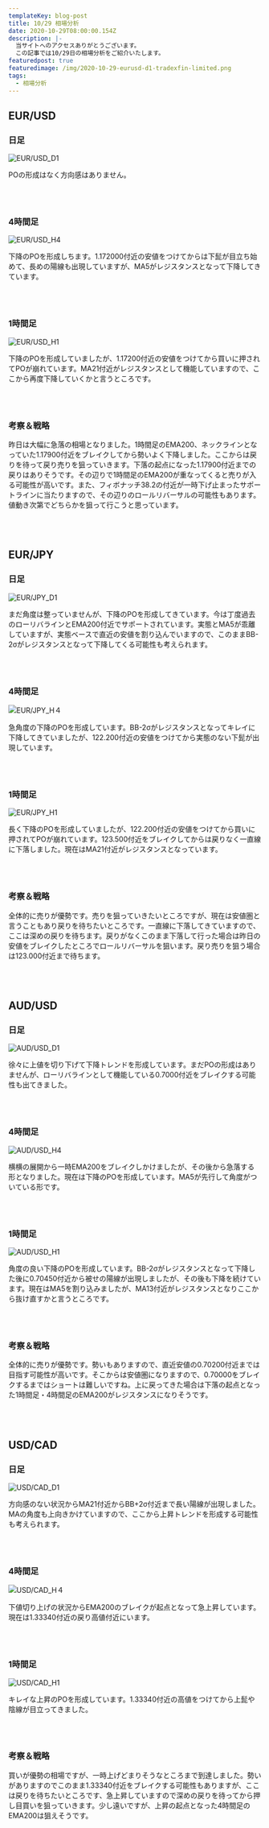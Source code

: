 ```yaml
---
templateKey: blog-post
title: 10/29 相場分析
date: 2020-10-29T08:00:00.154Z
description: |-
  当サイトへのアクセスありがとうございます。
  この記事では10/29日の相場分析をご紹介いたします。
featuredpost: true
featuredimage: /img/2020-10-29-eurusd-d1-tradexfin-limited.png
tags:
  - 相場分析
---
```

## EUR/USD

### 日足

![EUR/USD_D1](/img/2020-10-29-eurusd-d1-tradexfin-limited.png)

POの形成はなく方向感はありません。

<br/>
<br/>

### 4時間足

![EUR/USD_H4](/img/2020-10-29-eurusd-h4-tradexfin-limited.png)

下降のPOを形成しちます。1.172000付近の安値をつけてからは下髭が目立ち始めて、長めの陽線も出現していますが、MA5がレジスタンスとなって下降してきています。

<br/>
<br/>

### 1時間足

![EUR/USD_H1](/img/2020-10-29-eurusd-h1-tradexfin-limited.png)

下降のPOを形成していましたが、1.17200付近の安値をつけてから買いに押されてPOが崩れています。MA21付近がレジスタンスとして機能していますので、ここから再度下降していくかと言うところです。

<br/>
<br/>

### 考察＆戦略

昨日は大幅に急落の相場となりました。1時間足のEMA200、ネックラインとなっていた1.17900付近をブレイクしてから勢いよく下降しました。ここからは戻りを待って戻り売りを狙っていきます。下落の起点になった1.17900付近までの戻りはありそうです。その辺りで1時間足のEMA200が重なってくると売りが入る可能性が高いです。また、フィボナッチ38.2の付近が一時下げ止まったサポートラインに当たりますので、その辺りのロールリバーサルの可能性もあります。値動き次第でどちらかを狙って行こうと思っています。

<br/>
<br/>

## EUR/JPY

### 日足

![EUR/JPY_D1](/img/2020-10-29-eurjpy-d1-tradexfin-limited.png)

まだ角度は整っていませんが、下降のPOを形成してきています。今は丁度過去のローリバラインとEMA200付近でサポートされています。実態とMA5が乖離していますが、実態ベースで直近の安値を割り込んでいますので、このままBB-2σがレジスタンスとなって下降してくる可能性も考えられます。

<br/>
<br/>

### 4時間足

![EUR/JPY_H４](/img/2020-10-29-eurjpy-h4-tradexfin-limited.png)

急角度の下降のPOを形成しています。BB-2σがレジスタンスとなってキレイに下降してきていましたが、122.200付近の安値をつけてから実態のない下髭が出現しています。

<br/>
<br/>

### 1時間足

![EUR/JPY_H1](/img/2020-10-29-eurjpy-h1-tradexfin-limited.png)

長く下降のPOを形成していましたが、122.200付近の安値をつけてから買いに押されてPOが崩れています。123.500付近をブレイクしてからは戻りなく一直線に下落しました。現在はMA21付近がレジスタンスとなっています。

<br/>
<br/>

### 考察＆戦略

全体的に売りが優勢です。売りを狙っていきたいところですが、現在は安値圏と言うこともあり戻りを待ちたいところです。一直線に下落してきていますので、ここは深めの戻りを待ちます。戻りがなくこのまま下落して行った場合は昨日の安値をブレイクしたところでロールリバーサルを狙います。戻り売りを狙う場合は123.000付近まで待ちます。

<br/>
<br/>

## AUD/USD

### 日足

![AUD/USD_D1](/img/2020-10-29-audusd-d1-tradexfin-limited.png)

徐々に上値を切り下げて下降トレンドを形成しています。まだPOの形成はありませんが、ローリバラインとして機能している0.7000付近をブレイクする可能性も出てきました。

<br/>
<br/>

### 4時間足

![AUD/USD_H4](/img/2020-10-29-audusd-h4-tradexfin-limited.png)

横横の展開から一時EMA200をブレイクしかけましたが、その後から急落する形となりました。現在は下降のPOを形成しています。MA5が先行して角度がついている形です。

<br/>
<br/>

### 1時間足

![AUD/USD_H1](/img/2020-10-29-audusd-h1-tradexfin-limited.png)

角度の良い下降のPOを形成しています。BB-2σがレジスタンスとなって下降した後に0.70450付近から被せの陽線が出現しましたが、その後も下降を続けています。現在はMA5を割り込みましたが、MA13付近がレジスタンスとなりここから抜け直すかと言うところです。

<br/>
<br/>

### 考察＆戦略

全体的に売りが優勢です。勢いもありますので、直近安値の0.70200付近までは目指す可能性が高いです。そこからは安値圏になりますので、0.70000をブレイクするまではショートは難しいですね。上に戻ってきた場合は下落の起点となった1時間足・4時間足のEMA200がレジスタンスになりそうです。

<br/>
<br/>

## USD/CAD

### 日足

![USD/CAD_D1](/img/2020-10-29-usdcad-d1-tradexfin-limited.png)

方向感のない状況からMA21付近からBB+2σ付近まで長い陽線が出現しました。MAの角度も上向きかけていますので、ここから上昇トレンドを形成する可能性も考えられます。

<br/>
<br/>

### 4時間足

![USD/CAD_H４](/img/2020-10-29-usdcad-h4-tradexfin-limited.png)

下値切り上げの状況からEMA200のブレイクが起点となって急上昇しています。現在は1.33340付近の戻り高値付近にいます。

<br/>
<br/>

### 1時間足

![USD/CAD_H1](/img/2020-10-29-usdcad-h1-tradexfin-limited.png)

キレイな上昇のPOを形成しています。1.33340付近の高値をつけてから上髭や陰線が目立ってきました。

<br/>
<br/>

### 考察＆戦略

買いが優勢の相場ですが、一時上げどまりそうなところまで到達しました。勢いがありますのでこのまま1.33340付近をブレイクする可能性もありますが、ここは戻りを待ちたいところです、急上昇していますので深めの戻りを待ってから押し目買いを狙っていきます。少し遠いですが、上昇の起点となった4時間足のEMA200は狙えそうです。